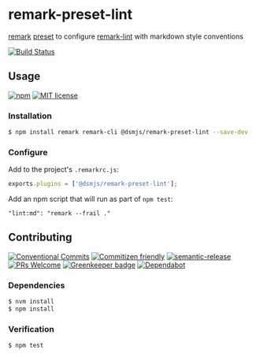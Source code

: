 # remark-preset-lint

[remark](https://github.com/remarkjs/remark) [preset](https://github.com/remarkjs/remark/blob/master/doc/plugins.md#list-of-presets)
to configure [remark-lint](https://github.com/remarkjs/remark-lint) with
markdown style conventions

<!--status-badges start -->

[![Build Status][ci-badge]][ci-link]

<!--status-badges end -->

## Usage

<!--consumer-badges start -->

[![npm][npm-badge]][npm-link]
[![MIT license][license-badge]][license-link]

<!--consumer-badges end -->

### Installation

```sh
$ npm install remark remark-cli @dsmjs/remark-preset-lint --save-dev
```

### Configure

Add to the project's `.remarkrc.js`:

```js
exports.plugins = ['@dsmjs/remark-preset-lint'];
```

Add an npm script that will run as part of `npm test`:

    "lint:md": "remark --frail ."

## Contributing

<!--contribution-badges start -->

[![Conventional Commits][commit-convention-badge]][commit-convention-link]
[![Commitizen friendly][commitizen-badge]][commitizen-link]
[![semantic-release][semantic-release-badge]][semantic-release-link]
[![PRs Welcome][PRs-badge]][PRs-link]
[![Greenkeeper badge](https://badges.greenkeeper.io/dsmjs/remark-preset-lint.svg)](https://greenkeeper.io/)
[![Dependabot][dependabot-badge]][dependabot-link]

<!--contribution-badges end -->

### Dependencies

```sh
$ nvm install
$ npm install
```

### Verification

```sh
$ npm test
```

[npm-link]: https://www.npmjs.com/package/@dsmjs/remark-preset-lint

[npm-badge]: https://img.shields.io/npm/v/@dsmjs/remark-preset-lint.svg

[license-link]: LICENSE

[license-badge]: https://img.shields.io/github/license/dsmjs/remark-preset-lint.svg

[ci-link]: https://travis-ci.com/dsmjs/remark-preset-lint

[ci-badge]: https://img.shields.io/travis/com/dsmjs/remark-preset-lint/master.svg

[commit-convention-link]: https://conventionalcommits.org

[commit-convention-badge]: https://img.shields.io/badge/Conventional%20Commits-1.0.0-yellow.svg

[commitizen-link]: http://commitizen.github.io/cz-cli/

[commitizen-badge]: https://img.shields.io/badge/commitizen-friendly-brightgreen.svg

[semantic-release-link]: https://github.com/semantic-release/semantic-release

[semantic-release-badge]: https://img.shields.io/badge/%20%20%F0%9F%93%A6%F0%9F%9A%80-semantic--release-e10079.svg

[PRs-link]: http://makeapullrequest.com

[PRs-badge]: https://img.shields.io/badge/PRs-welcome-brightgreen.svg

[dependabot-link]: https://dependabot.com/

[dependabot-badge]: https://badgen.net/dependabot/dsmjs/remark-preset-lint/?icon=dependabot
